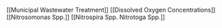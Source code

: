 [[Municipal Wastewater Treatment]]
[[Dissolved Oxygen Concentrations]]
[[Nitrosomonas Spp.]]
[[Nitrospira Spp. Nitrotoga Spp.]]
